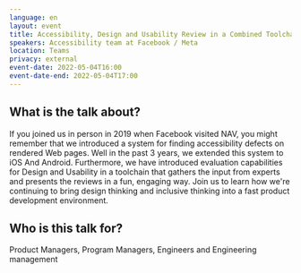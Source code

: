```yaml
---
language: en
layout: event
title: Accessibility, Design and Usability Review in a Combined Toolchain
speakers: Accessibility team at Facebook / Meta
location: Teams
privacy: external
event-date: 2022-05-04T16:00
event-date-end: 2022-05-04T17:00
---
```

## What is the talk about?
If you joined us in person in 2019 when Facebook visited NAV, you might remember that we introduced a system for finding accessibility defects on rendered Web pages. Well in the past 3 years, we extended this system to iOS And Android. Furthermore, we have introduced evaluation capabilities for Design and Usability in a toolchain that gathers the input from experts and presents the reviews in a fun, engaging way. Join us to learn how we're continuing to bring design thinking and inclusive thinking into a fast product development environment. 

## Who is this talk for?
Product Managers, Program Managers, Engineers and Engineering management
